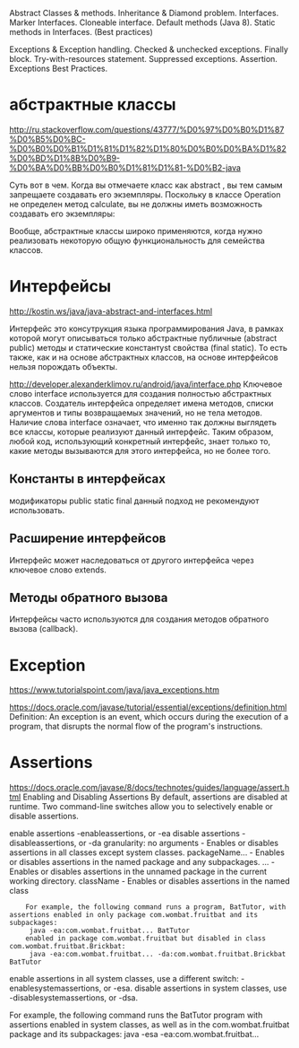 Abstract Classes & methods. 
Inheritance & Diamond problem.
Interfaces. 
Marker Interfaces. 
Cloneable interface. 
Default methods (Java 8). 
Static methods in Interfaces. (Best practices) 

Exceptions & Exception handling. 
Checked & unchecked exceptions. 
Finally block. 
Try-with-resources statement. 
Suppressed exceptions. 
Assertion. 
Exceptions Best Practices. 


абстрактные классы
===
http://ru.stackoverflow.com/questions/43777/%D0%97%D0%B0%D1%87%D0%B5%D0%BC-%D0%B0%D0%B1%D1%81%D1%82%D1%80%D0%B0%D0%BA%D1%82%D0%BD%D1%8B%D0%B9-%D0%BA%D0%BB%D0%B0%D1%81%D1%81-%D0%B2-java

Суть вот в чем. Когда вы отмечаете класс как abstract , вы тем самым запрещаете создавать его экземпляры. Поскольку в классе Operation не определен метод calculate, вы не должны иметь возможность создавать его экземпляры:

Вообще, абстрактные классы широко применяются, когда нужно реализовать некоторую общую функциональность для семейства классов.




Интерфейсы
===
http://kostin.ws/java/java-abstract-and-interfaces.html

Интерфейс это консутрукция языка программирования Java, в рамках которой могут описываться только абстрактные публичные (abstract public) методы и статические константyst свойства (final static). То есть также, как и на основе абстрактных классов, на основе интерфейсов нельзя порождать объекты.

http://developer.alexanderklimov.ru/android/java/interface.php
Ключевое слово interface используется для создания полностью абстрактных классов. Создатель интерфейса определяет имена методов, списки аргументов и типы возвращаемых значений, но не тела методов.
Наличие слова interface означает, что именно так должны выглядеть все классы, которые реализуют данный интерфейс. Таким образом, любой код, использующий конкретный интерфейс, знает только то, какие методы вызываются для этого интерфейса, но не более того.

Константы в интерфейсах
---
модификаторы public static final
данный подход не рекомендуют использовать.

Расширение интерфейсов
---
Интерфейс может наследоваться от другого интерфейса через ключевое слово extends.


Методы обратного вызова
---
Интерфейсы часто используются для создания методов обратного вызова (callback). 



Exception 
===
https://www.tutorialspoint.com/java/java_exceptions.htm


https://docs.oracle.com/javase/tutorial/essential/exceptions/definition.html
Definition: An exception is an event, which occurs during the execution of a program, that disrupts the normal flow of the program's instructions.


Assertions
===
https://docs.oracle.com/javase/8/docs/technotes/guides/language/assert.html
Enabling and Disabling Assertions
By default, assertions are disabled at runtime. Two command-line switches allow you to selectively enable or disable assertions.

enable assertions -enableassertions, or -ea
disable assertions -disableassertions, or -da
granularity:
	no arguments		- Enables or disables assertions in all classes except system classes.
	packageName... 		- Enables or disables assertions in the named package and any subpackages.
	...					- Enables or disables assertions in the unnamed package in the current working directory.
	className			- Enables or disables assertions in the named class
	
		For example, the following command runs a program, BatTutor, with assertions enabled in only package com.wombat.fruitbat and its subpackages:
		 java -ea:com.wombat.fruitbat... BatTutor
		enabled in package com.wombat.fruitbat but disabled in class com.wombat.fruitbat.Brickbat:
		 java -ea:com.wombat.fruitbat... -da:com.wombat.fruitbat.Brickbat BatTutor 

enable assertions in all system classes, use a different switch: -enablesystemassertions, or -esa. 
disable assertions in system classes, use -disablesystemassertions, or -dsa.

For example, the following command runs the BatTutor program with assertions enabled in system classes, as well as in the com.wombat.fruitbat package and its subpackages:
 java -esa -ea:com.wombat.fruitbat... 
